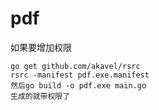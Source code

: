# pdf

如果要增加权限

```
go get github.com/akavel/rsrc
rsrc -manifest pdf.exe.manifest
然后go build -o pdf.exe main.go
生成的就带权限了
```

